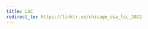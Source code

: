 ```yaml
---
title: LSC
redirect_to: https://linktr.ee/chicago_dsa_lsc_2022
---
```


<!-- This page will force visitors to {url}/shop to be redirected to the CDSA square site -->
